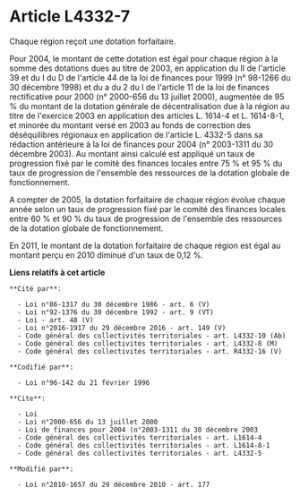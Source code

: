 # Article L4332-7

Chaque région reçoit une dotation forfaitaire. 

Pour 2004, le montant de cette dotation est égal pour chaque région à la somme des dotations dues au titre de 2003, en
application du II de l'article 39 et du I du D de l'article 44 de la loi de finances pour 1999 (n° 98-1266 du 30 décembre
1998) et du a du 2 du I de l'article 11 de la loi de finances rectificative pour 2000 (n° 2000-656 du 13 juillet 2000),
augmentée de 95 % du montant de la dotation générale de décentralisation due à la région au titre de l'exercice 2003 en
application des articles L. 1614-4 et L. 1614-8-1, et minorée du montant versé en 2003 au fonds de correction des
déséquilibres régionaux en application de l'article L. 4332-5 dans sa rédaction antérieure à la loi de finances pour 2004 (n°
2003-1311 du 30 décembre 2003). Au montant ainsi calculé est appliqué un taux de progression fixé par le comité des finances
locales entre 75 % et 95 % du taux de progression de l'ensemble des ressources de la dotation globale de fonctionnement.

A compter de 2005, la dotation forfaitaire de chaque région évolue chaque année selon un taux de progression fixé par le
comité des finances locales entre 60 % et 90 % du taux de progression de l'ensemble des ressources de la dotation globale de
fonctionnement.

En 2011, le montant de la dotation forfaitaire de chaque région est égal au montant perçu en 2010 diminué d'un taux de 0,12
%.

**Liens relatifs à cet article**

	**Cité par**:

	  - Loi n°86-1317 du 30 décembre 1986 - art. 6 (V)
	  - Loi n°92-1376 du 30 décembre 1992 - art. 9 (VT)
	  - Loi - art. 48 (V)
	  - Loi n°2016-1917 du 29 décembre 2016 - art. 149 (V)
	  - Code général des collectivités territoriales - art. L4332-10 (Ab)
	  - Code général des collectivités territoriales - art. L4332-8 (M)
	  - Code général des collectivités territoriales - art. R4332-16 (V)

	**Codifié par**:

	  - Loi n°96-142 du 21 février 1996

	**Cite**:

	  - Loi
	  - Loi n°2000-656 du 13 juillet 2000
	  - Loi de finances pour 2004 (n°2003-1311 du 30 décembre 2003
	  - Code général des collectivités territoriales - art. L1614-4
	  - Code général des collectivités territoriales - art. L1614-8-1
	  - Code général des collectivités territoriales - art. L4332-5

	**Modifié par**:

	  - Loi n°2010-1657 du 29 décembre 2010 - art. 177
